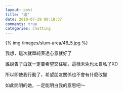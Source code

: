 ```yaml
---
layout: post
title: "追"
date: 2010-07-29 00:18:37
comments: true
categories: Chatting
---
```

<p>{% img /images/slum-area/48_5.jpg %}</p><p>我想，這次就單純表達心意就好了</p><p>誰說告了白就一定要希望交往呢，這樣未免也太自私了XD</p><p>所以即使我行動了，希望朋友關係也不會有什麼改變</p><p>如此開明的她，一定能明白我的意思吧～</p><p>&nbsp;</p>
